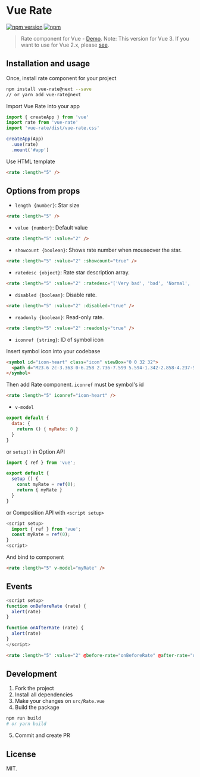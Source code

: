 # Vue Rate

[![npm version](https://badge.fury.io/js/vue-rate@next.svg)](https://www.npmjs.com/package/vue-rate@next)
[![npm](https://img.shields.io/npm/dt/vue-rate@next.svg)](https://www.npmjs.com/package/vue-rate@next)

> Rate component for Vue - [Demo](https://sinanmtl.github.io/vue-rate/).
> Note: This version for Vue 3. If you want to use for Vue 2.x,  please [see](https://github.com/SinanMtl/vue-rate/tree/master).

## Installation and usage

Once, install rate component for your project

```bash
npm install vue-rate@next --save
// or yarn add vue-rate@next
```

Import Vue Rate into your app

```javascript
import { createApp } from 'vue'
import rate from 'vue-rate'
import 'vue-rate/dist/vue-rate.css'

createApp(App)
  .use(rate)
  .mount('#app')
```

Use HTML template

```html
<rate :length="5" />
```

## Options from props

- `length {number}`: Star size

```html
<rate :length="5" />
```

- `value {number}`: Default value

```html
<rate :length="5" :value="2" />
```

- `showcount {boolean}`: Shows rate number when mouseover the star.

```html
<rate :length="5" :value="2" :showcount="true" />
```

- `ratedesc {object}`: Rate star description array. 

```html
<rate :length="5" :value="2" :ratedesc="['Very bad', 'bad', 'Normal', 'Good', 'Very good']" />
```

- `disabled {boolean}`: Disable rate.

```html
<rate :length="5" :value="2" :disabled="true" />
```

- `readonly {boolean}`: Read-only rate.

```html
<rate :length="5" :value="2" :readonly="true" />
```

- `iconref {string}`: ID of symbol icon

Insert symbol icon into your codebase
```html
<symbol id="icon-heart" class="icon" viewBox="0 0 32 32">
  <path d="M23.6 2c-3.363 0-6.258 2.736-7.599 5.594-1.342-2.858-4.237-5.594-7.601-5.594-4.637 0-8.4 3.764-8.4 8.401 0 9.433 9.516 11.906 16.001 21.232 6.13-9.268 15.999-12.1 15.999-21.232 0-4.637-3.763-8.401-8.4-8.401z"></path>
</symbol>
````

Then add Rate component. `iconref` must be symbol's id
```html
<rate :length="5" iconref="icon-heart" />
```

- `v-model`

```javascript
export default {
  data: {
    return () { myRate: 0 }
  }
}
```

or `setup()` in Option API
```javascript
import { ref } from 'vue';

export default {
  setup () {
    const myRate = ref(0);
    return { myRate }
  }
}
```

or Composition API with `<script setup>`
```javascript
<script setup>
  import { ref } from 'vue';
  const myRate = ref(0);
}
<script>
```

And bind to component
```html
<rate :length="5" v-model="myRate" />
```

## Events

```javascript
<script setup>
function onBeforeRate (rate) {
  alert(rate)
}

function onAfterRate (rate) {
  alert(rate)
}
</script>
```

```html
<rate :length="5" :value="2" @before-rate="onBeforeRate" @after-rate="onAftereRate" />
```

## Development
1. Fork the project
2. Install all dependencies
3. Make your changes on `src/Rate.vue`
4. Build the package
```bash
npm run build
# or yarn build
```
5. Commit and create PR

## License

MIT.
